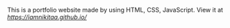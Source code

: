 This is a portfolio website made by using HTML, CSS, JavaScript.
View it at *https://iamnikitaa.github.io/*
